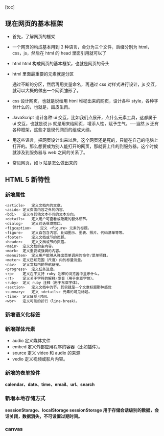 [toc]

## 现在网页的基本框架

- 首先，了解网页的框架
- 一个网页的构成基本用到 3 种语言，会分为三个文件，后缀分别为 html，css，js，然后在 html 的 head 里面引用就可以了
- html html 构成网页的基本框架，也就是网页的骨头
- html 里面最重要的元素就是分区<div> 通过不断的分区，然后再用变量命名，再通过 css 对样式进行设计，js 交互，就可以大概的做出一个网页雏形了。

- css 设计网页，也就是说给用 html 堆砌出来的网页，设计各种 style，各种字体什么的，也就是，画皮生肉。

- JavaScript 设计各种 ui 交互，比如我们点展开，点什么元素工具，这都属于 ui 交互，也就是说 js 就是用来给网页，增添人性，赋予生气。---当然 js 还有各种框架，这些才是现代网页的组成大纲。

- 用这些语言，把网页设计出来以后，这个网页还是死的，只能在自己的电脑上打开的。那么想要成为别人能打开的网页，那就要上传的到服务器。这个时候就涉及到服务器与 web 之间的关系了。
- 常见网页，如 b 站是怎么做出来的

## HTML 5 新特性

### 新增属性

```js {.line-numbers}
<article>	定义文档内的文章。
<aside>	定义页面内容之外的内容。
<bdi>	定义与其他文本不同的文本方向。
<details>	定义用户可查看或隐藏的额外细节。
<dialog>	定义对话框或窗口。
<figcaption>	定义 <figure> 元素的标题。
<figure>	定义自包含内容，比如图示、图表、照片、代码清单等等。
<footer>	定义文档或节的页脚。
<header>	定义文档或节的页眉。
<main>	定义文档的主内容。
<mark>	定义重要或强调的内容。
<menuitem>	定义用户能够从弹出菜单调用的命令/菜单项目。
<meter>	定义已知范围（尺度）内的标量测量。
<nav>	定义文档内的导航链接。
<progress>	定义任务进度。
<rp>	定义在不支持 ruby 注释的浏览器中显示什么。
<rt>	定义关于字符的解释/发音（用于东亚字体）。
<ruby>	定义 ruby 注释（用于东亚字体）。
<section>	定义文档中的节。其实就是一个文章标题那种感觉
<summary>	定义 <details> 元素的可见标题。
<time>	定义日期/时间。
<wbr>	定义可能的折行（line-break）。
```

### 新增语义化标签

### 新增媒体元素

- audio 定义媒体文件
- embed 定义外部应用程序的容器（比如插件）。
- source 定义 video 和 audio 的来源
- vedio 定义视频或影片内容。

### 新增的表单控件

**calendar、date、time、email、url、search**

### 新增本地存储方式

**sessionStorage、localStorage sessionStorage 用于存储会话级别的数据，会话关闭，数据消失，不可设置过期时间。**

### canvas
